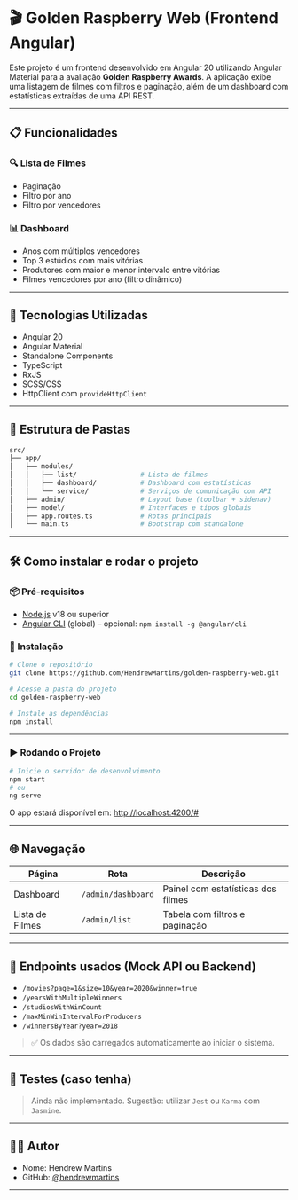 # 🎬 Golden Raspberry Web (Frontend Angular)

Este projeto é um frontend desenvolvido em Angular 20 utilizando Angular Material para a avaliação **Golden Raspberry Awards**. A aplicação exibe uma listagem de filmes com filtros e paginação, além de um dashboard com estatísticas extraídas de uma API REST.

---

## 📋 Funcionalidades

### 🔍 Lista de Filmes
- Paginação
- Filtro por ano
- Filtro por vencedores

### 📊 Dashboard
- Anos com múltiplos vencedores
- Top 3 estúdios com mais vitórias
- Produtores com maior e menor intervalo entre vitórias
- Filmes vencedores por ano (filtro dinâmico)

---

## 🚀 Tecnologias Utilizadas

- Angular 20
- Angular Material
- Standalone Components
- TypeScript
- RxJS
- SCSS/CSS
- HttpClient com `provideHttpClient`

---

## 📁 Estrutura de Pastas

```bash
src/
├── app/
│   ├── modules/
│   │   ├── list/                # Lista de filmes
│   │   ├── dashboard/           # Dashboard com estatísticas
│   │   └── service/             # Serviços de comunicação com API
│   ├── admin/                   # Layout base (toolbar + sidenav)
│   ├── model/                   # Interfaces e tipos globais
│   ├── app.routes.ts            # Rotas principais
│   └── main.ts                  # Bootstrap com standalone
```

---

## 🛠️ Como instalar e rodar o projeto

### 📦 Pré-requisitos

- [Node.js](https://nodejs.org/) v18 ou superior
- [Angular CLI](https://angular.io/cli) (global) – opcional: `npm install -g @angular/cli`

### 🧰 Instalação

```bash
# Clone o repositório
git clone https://github.com/HendrewMartins/golden-raspberry-web.git

# Acesse a pasta do projeto
cd golden-raspberry-web

# Instale as dependências
npm install
```

---

### ▶️ Rodando o Projeto

```bash
# Inicie o servidor de desenvolvimento
npm start
# ou
ng serve
```

O app estará disponível em: [http://localhost:4200/#](http://localhost:4200/#)

---

## 🌐 Navegação

| Página         | Rota              | Descrição                          |
|----------------|-------------------|------------------------------------|
| Dashboard      | `/admin/dashboard`| Painel com estatísticas dos filmes |
| Lista de Filmes| `/admin/list`     | Tabela com filtros e paginação     |

---

## 🔗 Endpoints usados (Mock API ou Backend)

- `/movies?page=1&size=10&year=2020&winner=true`
- `/yearsWithMultipleWinners`
- `/studiosWithWinCount`
- `/maxMinWinIntervalForProducers`
- `/winnersByYear?year=2018`

> ✅ Os dados são carregados automaticamente ao iniciar o sistema.

---

## 🧪 Testes (caso tenha)

> Ainda não implementado. Sugestão: utilizar `Jest` ou `Karma` com `Jasmine`.

---

## 👨‍💻 Autor

- Nome: Hendrew Martins
- GitHub: [@hendrewmartins](https://github.com/HendrewMartins)

---
